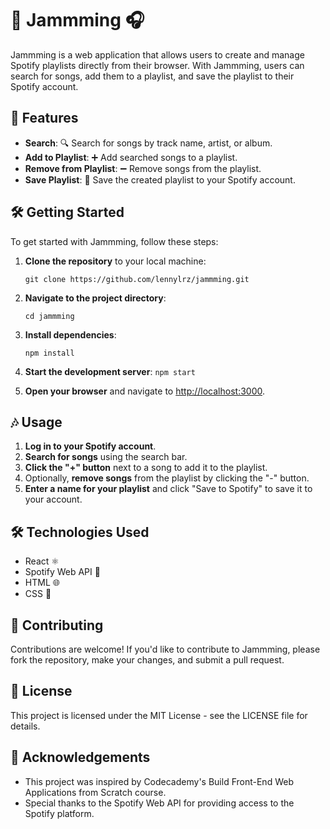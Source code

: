 # 🎵 Jammming 🎧

Jammming is a web application that allows users to create and manage Spotify playlists directly from their browser. With Jammming, users can search for songs, add them to a playlist, and save the playlist to their Spotify account.

## 🚀 Features

-   **Search**: 🔍 Search for songs by track name, artist, or album.
-   **Add to Playlist**: ➕ Add searched songs to a playlist.
-   **Remove from Playlist**: ➖ Remove songs from the playlist.
-   **Save Playlist**: 💾 Save the created playlist to your Spotify account.

## 🛠️ Getting Started

To get started with Jammming, follow these steps:

1.  **Clone the repository** to your local machine:
    
    `git clone https://github.com/lennylrz/jammming.git` 
    
2.  **Navigate to the project directory**:
    
    `cd jammming` 
    
3.  **Install dependencies**:
    
    `npm install` 
    
4.  **Start the development server**:
    `npm start` 
    
5.  **Open your browser** and navigate to [http://localhost:3000](http://localhost:3000/).
    

## 🎶 Usage

1.  **Log in to your Spotify account**.
2.  **Search for songs** using the search bar.
3.  **Click the "+" button** next to a song to add it to the playlist.
4.  Optionally, **remove songs** from the playlist by clicking the "-" button.
5.  **Enter a name for your playlist** and click "Save to Spotify" to save it to your account.

## 🛠️ Technologies Used

-   React ⚛️
-   Spotify Web API 🎵
-   HTML 🌐
-   CSS 🎨

## 🤝 Contributing

Contributions are welcome! If you'd like to contribute to Jammming, please fork the repository, make your changes, and submit a pull request.

## 📝 License

This project is licensed under the MIT License - see the LICENSE file for details.

## 🙏 Acknowledgements

-   This project was inspired by Codecademy's Build Front-End Web Applications from Scratch course.
-   Special thanks to the Spotify Web API for providing access to the Spotify platform.

